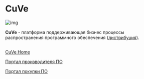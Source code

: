 # CuVe

![img](https://redstagfulfillment.com/wp-content/uploads/future_delivery_01.png)

**CuVe** - платформа поддерживающая бизнес процессы распространения программного обеспечения ([дистрибуция](https://ru.wikipedia.org/wiki/%D0%94%D0%B8%D1%81%D1%82%D1%80%D0%B8%D0%B1%D1%83%D1%86%D0%B8%D1%8F_(%D0%B1%D0%B8%D0%B7%D0%BD%D0%B5%D1%81))).

##
[CuVe Home](https://github.com/TheCuVe/community/wiki)

[Портал производителя ПО](https://github.com/TheCuVe/community/wiki/Портал-производителя-ПО)

[Портал покупки ПО](https://github.com/TheCuVe/community/wiki/Портал-покупки-ПО)
